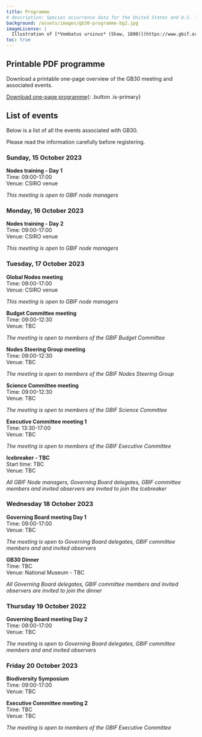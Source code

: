 ```yaml
---
title: Programme
# description: Species occurrence data for the United States and U.S. Territories.
background: /assets/images/gb30-programme-bg2.jpg
imageLicense: |
  Illustration of [*Vombatus ursinus* (Shaw, 1800)](https://www.gbif.org/species/2440301) from The mammals of Australia. Sydney: Thomas Richards, 1871. Via [flickr](https://flic.kr/p/re5gfN)
toc: true
---
```


## Printable PDF programme

Download a printable one-page overview of the GB30 meeting and associated events.

[Download one-page programme](/assets/documents/programme.pdf){: .button .is-primary}

## List of events
Below is a list of all the events associated with GB30. 

Please read the information carefully before registering. 

### Sunday, 15 October 2023

**Nodes training - Day 1**  
Time: 09:00-17:00  
Venue: CSIRO venue 

*This meeting is open to GBIF node managers*

### Monday, 16 October 2023

**Nodes training - Day 2**  
Time: 09:00-17:00  
Venue: CSIRO venue 

*This meeting is open to GBIF node managers*

### Tuesday, 17 October 2023

**Global Nodes meeting**  
Time: 09:00-17:00  
Venue: CSIRO venue 

*This meeting is open to GBIF node managers*

**Budget Committee meeting**  
Time: 09:00-12:30   
Venue: TBC   

*The meeting is open to members of the GBIF Budget Committee*

**Nodes Steering Group meeting**  
Time: 09:00-12:30   
Venue: TBC  

*The meeting is open to members of the GBIF Nodes Steering Group*

**Science Committee meeting**  
Time: 09:00-12:30   
Venue: TBC   

*The meeting is open to members of the GBIF Science Committee*

**Executive Committee meeting 1**  
Time: 13:30-17:00  
Venue: TBC    

*The meeting is open to members of the GBIF Executive Committee*

**Icebreaker - TBC**  
Start time: TBC   
Venue: TBC  

*All GBIF Node managers, Governing Board delegates, GBIF committee members and invited observers are invited to join the Icebreaker*

### Wednesday 18 October 2023
**Governing Board meeting Day 1**  
Time: 09:00-17:00   
Venue: TBC  

*The meeting is open to Governing Board delegates, GBIF committee members and and invited observers*

**GB30 Dinner**  
Time: TBC   
Venue: National Museum - TBC  

*All Governing Board delegates, GBIF committee members and invited observers are invited to join the dinner*

### Thursday 19 October 2022
**Governing Board meeting Day 2**  
Time: 09:00-17:00   
Venue: TBC  

*The meeting is open to Governing Board delegates, GBIF committee members and and invited observers*  


### Friday 20 October 2023
**Biodiversity Symposium**  
Time: 09:00-17:00   
Venue: TBC  

**Executive Committee meeting 2**  
Time: TBC  
Venue: TBC    

*The meeting is open to members of the GBIF Executive Committee*  


